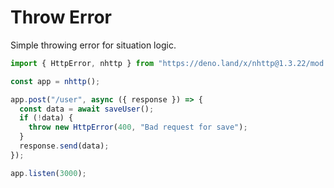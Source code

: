 # Throw Error

Simple throwing error for situation logic.

```js
import { HttpError, nhttp } from "https://deno.land/x/nhttp@1.3.22/mod.ts";

const app = nhttp();

app.post("/user", async ({ response }) => {
  const data = await saveUser();
  if (!data) {
    throw new HttpError(400, "Bad request for save");
  }
  response.send(data);
});

app.listen(3000);
```
